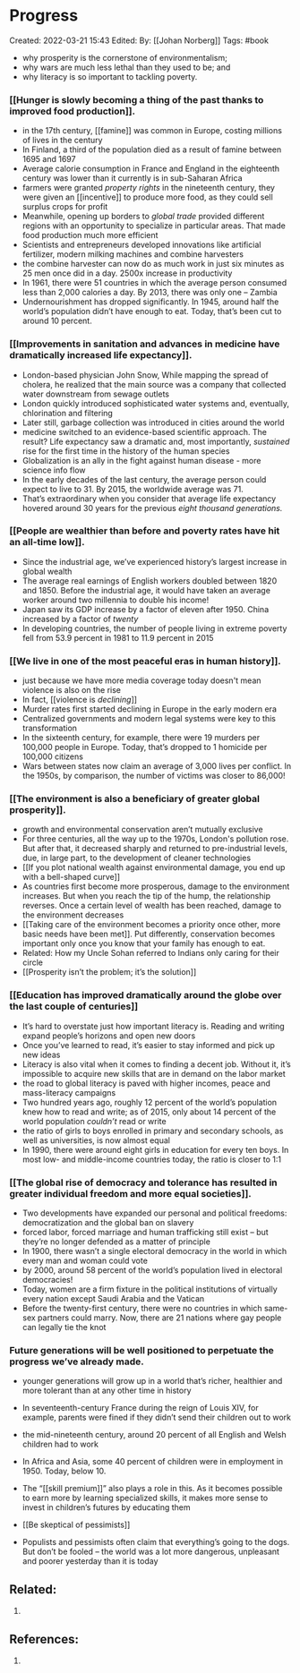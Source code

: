 # Progress
Created: 2022-03-21 15:43
Edited: 
By: [[Johan Norberg]]
Tags: #book 

-   why prosperity is the cornerstone of environmentalism;
-   why wars are much less lethal than they used to be; and
-   why literacy is so important to tackling poverty.

### [[Hunger is slowly becoming a thing of the past thanks to improved food production]].
- in the 17th century, [[famine]] was common in Europe, costing millions of lives in the century
- In Finland, a third of the population died as a result of famine between 1695 and 1697
- Average calorie consumption in France and England in the eighteenth century was lower than it currently is in sub-Saharan Africa
- farmers were granted _property rights_ in the nineteenth century, they were given an [[incentive]] to produce more food, as they could sell surplus crops for profit
- Meanwhile, opening up borders to _global trade_ provided different regions with an opportunity to specialize in particular areas. That made food production much more efficient
- Scientists and entrepreneurs developed innovations like artificial fertilizer, modern milking machines and combine harvesters
- the combine harvester can now do as much work in just six minutes as 25 men once did in a day. 2500x increase in productivity
- In 1961, there were 51 countries in which the average person consumed less than 2,000 calories a day. By 2013, there was only one – Zambia
- Undernourishment has dropped significantly. In 1945, around half the world’s population didn’t have enough to eat. Today, that’s been cut to around 10 percent.


### [[Improvements in sanitation and advances in medicine have dramatically increased life expectancy]].

- London-based physician John Snow, While mapping the spread of cholera, he realized that the main source was a company that collected water downstream from sewage outlets
- London quickly introduced sophisticated water systems and, eventually, chlorination and filtering
- Later still, garbage collection was introduced in cities around the world
- medicine switched to an evidence-based scientific approach. The result? Life expectancy saw a dramatic and, most importantly, _sustained_ rise for the first time in the history of the human species
- Globalization is an ally in the fight against human disease - more science info flow
- In the early decades of the last century, the average person could expect to live to 31. By 2015, the worldwide average was 71.
- That’s extraordinary when you consider that average life expectancy hovered around 30 years for the previous _eight thousand generations._

### [[People are wealthier than before and poverty rates have hit an all-time low]].
- Since the industrial age, we’ve experienced history’s largest increase in global wealth
- The average real earnings of English workers doubled between 1820 and 1850. Before the industrial age, it would have taken an average worker around two millennia to double his income!
- Japan saw its GDP increase by a factor of eleven after 1950. China increased by a factor of _twenty_
- In developing countries, the number of people living in extreme poverty fell from 53.9 percent in 1981 to 11.9 percent in 2015

### [[We live in one of the most peaceful eras in human history]].
- just because we have more media coverage today doesn't mean violence is also on the rise
- In fact, [[violence is _declining_]]
- Murder rates first started declining in Europe in the early modern era
- Centralized governments and modern legal systems were key to this transformation
- In the sixteenth century, for example, there were 19 murders per 100,000 people in Europe. Today, that’s dropped to 1 homicide per 100,000 citizens
- Wars between states now claim an average of 3,000 lives per conflict. In the 1950s, by comparison, the number of victims was closer to 86,000!

### [[The environment is also a beneficiary of greater global prosperity]].
- growth and environmental conservation aren’t mutually exclusive
- For three centuries, all the way up to the 1970s, London's pollution rose. But after that, it decreased sharply and returned to pre-industrial levels, due, in large part, to the development of cleaner technologies
- [[If you plot national wealth against environmental damage, you end up with a bell-shaped curve]]
- As countries first become more prosperous, damage to the environment increases. But when you reach the tip of the hump, the relationship reverses. Once a certain level of wealth has been reached, damage to the environment decreases
- [[Taking care of the environment becomes a priority once other, more basic needs have been met]]. Put differently, conservation becomes important only once you know that your family has enough to eat.
- Related: How my Uncle Sohan referred to Indians only caring for their circle
- [[Prosperity isn’t the problem; it’s the solution]]

### [[Education has improved dramatically around the globe over the last couple of centuries]]
- It’s hard to overstate just how important literacy is. Reading and writing expand people’s horizons and open new doors
- Once you’ve learned to read, it’s easier to stay informed and pick up new ideas
- Literacy is also vital when it comes to finding a decent job. Without it, it’s impossible to acquire new skills that are in demand on the labor market
- the road to global literacy is paved with higher incomes, peace and mass-literacy campaigns
- Two hundred years ago, roughly 12 percent of the world’s population knew how to read and write; as of 2015, only about 14 percent of the world population _couldn’t_ read or write
- the ratio of girls to boys enrolled in primary and secondary schools, as well as universities, is now almost equal
- In 1990, there were around eight girls in education for every ten boys. In most low- and middle-income countries today, the ratio is closer to 1:1

### [[The global rise of democracy and tolerance has resulted in greater individual freedom and more equal societies]].
- Two developments have expanded our personal and political freedoms: democratization and the global ban on slavery
- forced labor, forced marriage and human trafficking still exist – but they’re no longer defended as a matter of principle
- In 1900, there wasn’t a single electoral democracy in the world in which every man and woman could vote
- by 2000, around 58 percent of the world’s population lived in electoral democracies!
- Today, women are a firm fixture in the political institutions of virtually every nation except Saudi Arabia and the Vatican
- Before the twenty-first century, there were no countries in which same-sex partners could marry. Now, there are 21 nations where gay people can legally tie the knot

### Future generations will be well positioned to perpetuate the progress we’ve already made.
- younger generations will grow up in a world that’s richer, healthier and more tolerant than at any other time in history
- In seventeenth-century France during the reign of Louis XIV, for example, parents were fined if they didn’t send their children out to work
- the mid-nineteenth century, around 20 percent of all English and Welsh children had to work
- In Africa and Asia, some 40 percent of children were in employment in 1950. Today, below 10.
- The “[[skill premium]]” also plays a role in this. As it becomes possible to earn more by learning specialized skills, it makes more sense to invest in children’s futures by educating them

- [[Be skeptical of pessimists]]
- Populists and pessimists often claim that everything’s going to the dogs. But don’t be fooled – the world was a lot more dangerous, unpleasant and poorer yesterday than it is today

## Related:
1. 

## References:
1. 